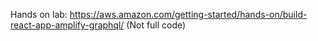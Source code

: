 Hands on lab: https://aws.amazon.com/getting-started/hands-on/build-react-app-amplify-graphql/
(Not full code)
